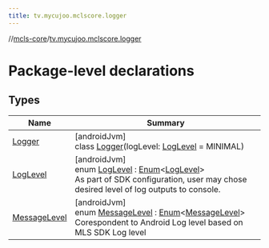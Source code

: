 ```yaml
---
title: tv.mycujoo.mclscore.logger
---
```

//[mcls-core](../../index.html)/[tv.mycujoo.mclscore.logger](index.html)



# Package-level declarations



## Types


| Name | Summary |
|---|---|
| [Logger](-logger/index.html) | [androidJvm]<br>class [Logger](-logger/index.html)(logLevel: [LogLevel](-log-level/index.html) = MINIMAL) |
| [LogLevel](-log-level/index.html) | [androidJvm]<br>enum [LogLevel](-log-level/index.html) : [Enum](https://kotlinlang.org/api/latest/jvm/stdlib/kotlin/-enum/index.html)&lt;[LogLevel](-log-level/index.html)&gt; <br>As part of SDK configuration, user may chose desired level of log outputs to console. |
| [MessageLevel](-message-level/index.html) | [androidJvm]<br>enum [MessageLevel](-message-level/index.html) : [Enum](https://kotlinlang.org/api/latest/jvm/stdlib/kotlin/-enum/index.html)&lt;[MessageLevel](-message-level/index.html)&gt; <br>Corespondent to Android Log level based on MLS SDK Log level |

